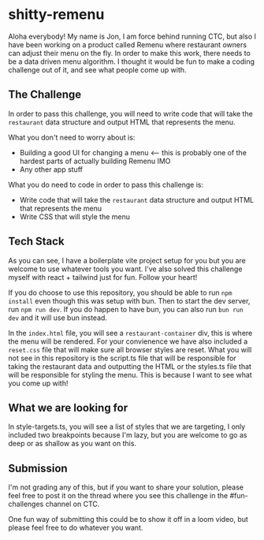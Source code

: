 # shitty-remenu

Aloha everybody! My name is Jon, I am force behind running CTC, but also I have been working on a product called Remenu where restaurant owners can adjust their menu on the fly. In order to make this work, there needs to be a data driven menu algorithm. I thought it would be fun to make a coding challenge out of it, and see what people come up with.

## The Challenge

In order to pass this challenge, you will need to write code that will take the `restaurant` data structure and output HTML that represents the menu.

What you don't need to worry about is:

- Building a good UI for changing a menu <-- this is probably one of the hardest parts of actually building Remenu IMO
- Any other app stuff

What you do need to code in order to pass this challenge is:

- Write code that will take the `restaurant` data structure and output HTML that represents the menu
- Write CSS that will style the menu

## Tech Stack

As you can see, I have a boilerplate vite project setup for you but you are welcome to use whatever tools you want. I've also solved this challenge myself with react + tailwind just for fun. Follow your heart!

If you do choose to use this repository, you should be able to run `npm install` even though this was setup with bun. Then to start the dev server, run `npm run dev`. If you do happen to have bun, you can also run `bun run dev` and it will use bun instead.

In the `index.html` file, you will see a `restaurant-container` div, this is where the menu will be rendered. For your convienence we have also included a `reset.css` file that will make sure all browser styles are reset. What you will not see in this repository is the script.ts file that will be responsible for taking the restaurant data and outputting the HTML or the styles.ts file that will be responsible for styling the menu. This is because I want to see what you come up with!

## What we are looking for

In style-targets.ts, you will see a list of styles that we are targeting, I only included two breakpoints because I'm lazy, but you are welcome to go as deep or as shallow as you want on this.

## Submission

I'm not grading any of this, but if you want to share your solution, please feel free to post it on the thread where you see this challenge in the #fun-challenges channel on CTC.

One fun way of submitting this could be to show it off in a loom video, but please feel free to do whatever you want.
